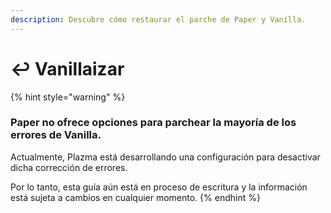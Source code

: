 ```yaml
---
description: Descubre cómo restaurar el parche de Paper y Vanilla.
---
```


# ↩️ Vanillaizar

{% hint style="warning" %}

### Paper no ofrece opciones para parchear la mayoría de los errores de Vanilla.

Actualmente, Plazma está desarrollando una configuración para desactivar dicha corrección de errores.

Por lo tanto, esta guía aún está en proceso de escritura y la información está sujeta a cambios en cualquier momento.
{% endhint %}
